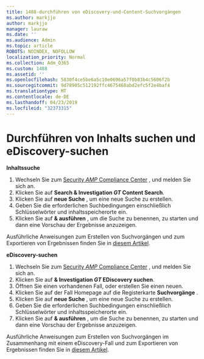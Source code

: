 ```yaml
---
title: 1488-durchführen von eDiscovery-und-Content-Suchvorgängen
ms.author: markjjo
author: markjjo
manager: lauraw
ms.date: ''
ms.audience: Admin
ms.topic: article
ROBOTS: NOINDEX, NOFOLLOW
localization_priority: Normal
ms.collection: Adm_O365
ms.custom: 1488
ms.assetid: ''
ms.openlocfilehash: 5830f4ce5be6a5c10e0696a57f0b83b4c5606f2b
ms.sourcegitcommit: 9d78905c512192ffc4675468abd2efc5f2e4baf4
ms.translationtype: MT
ms.contentlocale: de-DE
ms.lasthandoff: 04/23/2019
ms.locfileid: "32373315"
---
```

# <a name="how-to-perform-content-searches-and-ediscovery-searches"></a>Durchführen von Inhalts suchen und eDiscovery-suchen

**Inhaltssuche**

1. Wechseln Sie zum [Security _AMP_ Compliance Center](https://protection.office.com) , und melden Sie sich an.
2. Klicken Sie auf **Search & Investigation _GT_ Content Search**.
3. Klicken Sie auf **neue Suche** , um eine neue Suche zu erstellen.
4. Geben Sie die erforderlichen Suchbedingungen einschließlich Schlüsselwörter und inhaltsspeicherorte ein.  
5. Klicken Sie auf **& ausführen** , um die Suche zu benennen, zu starten und dann eine Vorschau der Ergebnisse anzuzeigen. 
 
Ausführliche Anweisungen zum Erstellen von Suchvorgängen und zum Exportieren von Ergebnissen finden Sie in [diesem Artikel](https://docs.microsoft.com/office365/securitycompliance/content-search).

**eDiscovery-suchen**

1. Wechseln Sie zum [Security _AMP_ Compliance Center](https://protection.office.com) , und melden Sie sich an.
2. Klicken Sie auf **& Investigation _GT_ EDiscovery suchen**.
3. Öffnen Sie einen vorhandenen Fall, oder erstellen Sie einen neuen.
4. Klicken Sie auf der Fall Homepage auf die Registerkarte **Suchvorgänge** .  
5. Klicken Sie auf **neue Suche** , um eine neue Suche zu erstellen.
6. Geben Sie die erforderlichen Suchbedingungen einschließlich Schlüsselwörter und inhaltsspeicherorte ein.  
7. Klicken Sie auf **& ausführen** , um die Suche zu benennen, zu starten und dann eine Vorschau der Ergebnisse anzuzeigen.

Ausführliche Anweisungen zum Erstellen von Suchvorgängen im Zusammenhang mit einem eDiscovery-Fall und zum Exportieren von Ergebnissen finden Sie in [diesem Artikel](https://docs.microsoft.com/office365/securitycompliance/ediscovery-cases).